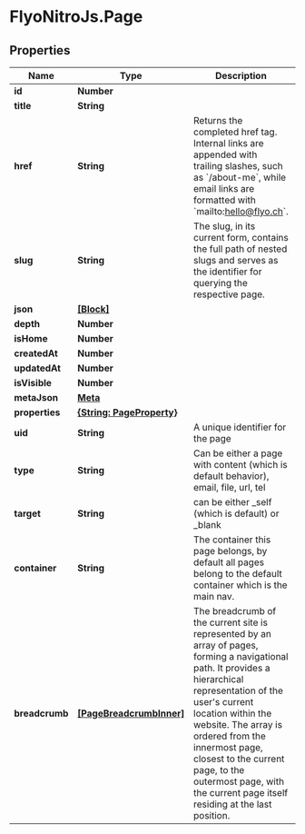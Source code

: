 # FlyoNitroJs.Page

## Properties

Name | Type | Description | Notes
------------ | ------------- | ------------- | -------------
**id** | **Number** |  | [optional] 
**title** | **String** |  | [optional] 
**href** | **String** | Returns the completed href tag. Internal links are appended with trailing slashes, such as &#x60;/about-me&#x60;, while email links are formatted with &#x60;mailto:hello@flyo.ch&#x60;. | [optional] 
**slug** | **String** | The slug, in its current form, contains the full path of nested slugs and serves as the identifier for querying the respective page. | [optional] 
**json** | [**[Block]**](Block.md) |  | [optional] 
**depth** | **Number** |  | [optional] 
**isHome** | **Number** |  | [optional] 
**createdAt** | **Number** |  | [optional] 
**updatedAt** | **Number** |  | [optional] 
**isVisible** | **Number** |  | [optional] 
**metaJson** | [**Meta**](Meta.md) |  | [optional] 
**properties** | [**{String: PageProperty}**](PageProperty.md) |  | [optional] 
**uid** | **String** | A unique identifier for the page | [optional] 
**type** | **String** | Can be either a page with content (which is default behavior), email, file, url, tel | [optional] 
**target** | **String** | can be either _self (which is default) or _blank | [optional] 
**container** | **String** | The container this page belongs, by default all pages belong to the default container which is the main nav. | [optional] 
**breadcrumb** | [**[PageBreadcrumbInner]**](PageBreadcrumbInner.md) | The breadcrumb of the current site is represented by an array of pages, forming a navigational path. It provides a hierarchical representation of the user&#39;s current location within the website. The array is ordered from the innermost page, closest to the current page, to the outermost page, with the current page itself residing at the last position. | [optional] 


